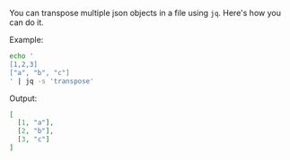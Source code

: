 You can transpose multiple json objects in a file using `jq`. Here's how you can do it.

Example:

```bash
echo '
[1,2,3]
["a", "b", "c"]
' | jq -s 'transpose'
```

Output:

```json
[
  [1, "a"],
  [2, "b"],
  [3, "c"]
]
```

